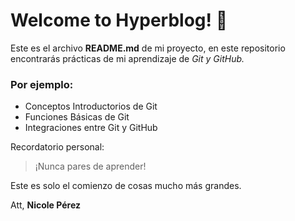 # Welcome to Hyperblog! 💚
Este es el archivo **README.md** de mi proyecto, en este repositorio encontrarás prácticas de mi aprendizaje de *Git y GitHub.*

### Por ejemplo:
-  Conceptos Introductorios de Git
-  Funciones Básicas de Git
- Integraciones entre Git y GitHub

Recordatorio personal:
> ¡Nunca pares de aprender!

Este es solo el comienzo de cosas mucho más grandes.

Att,
**Nicole Pérez**